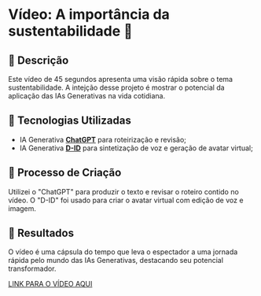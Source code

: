 # Vídeo: A importância da sustentabilidade 🎥

## 📒 Descrição
Este vídeo de 45 segundos apresenta uma visão rápida sobre o tema sustentabilidade. A intejção desse projeto é mostrar o potencial da aplicação das IAs Generativas na vida cotidiana.

## 🤖 Tecnologias Utilizadas
- IA Generativa **[ChatGPT](https://chat.openai.com)** para roteirização e revisão;
- IA Generativa **[D-ID](https://www.d-id.com)** para sintetização de voz e geração de avatar virtual;

## 🧐 Processo de Criação
Utilizei o "ChatGPT" para produzir o texto e revisar o roteiro contido no vídeo. O "D-ID" foi usado para criar o avatar virtual com edição de voz e imagem. 

## 🚀 Resultados
O vídeo é uma cápsula do tempo que leva o espectador a uma jornada rápida pelo mundo das IAs Generativas, destacando seu potencial transformador.

[LINK PARA O VÍDEO AQUI](https://youtu.be/_HuZCnB8wUk)

